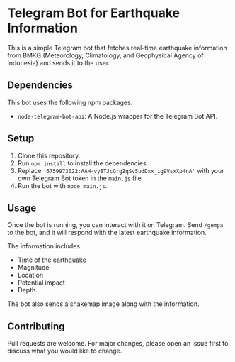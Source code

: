 # Telegram Bot for Earthquake Information

This is a simple Telegram bot that fetches real-time earthquake information from BMKG (Meteorology, Climatology, and Geophysical Agency of Indonesia) and sends it to the user.

## Dependencies

This bot uses the following npm packages:

- `node-telegram-bot-api`: A Node.js wrapper for the Telegram Bot API.

## Setup

1. Clone this repository.
2. Run `npm install` to install the dependencies.
3. Replace `'6759973022:AAH-vy8TJcGrgZqSv5udDxx_ig9VsxXp4nA'` with your own Telegram Bot token in the `main.js` file.
4. Run the bot with `node main.js`.

## Usage

Once the bot is running, you can interact with it on Telegram. Send `/gempa` to the bot, and it will respond with the latest earthquake information.

The information includes:

- Time of the earthquake
- Magnitude
- Location
- Potential impact
- Depth

The bot also sends a shakemap image along with the information.

## Contributing

Pull requests are welcome. For major changes, please open an issue first to discuss what you would like to change.
